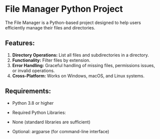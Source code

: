 # File Manager Python Project

The File Manager is a Python-based project designed to help users efficiently manage their files and directories.


## Features:

1. **Directory Operations:** List all files and subdirectories in a directory.
2. **Functionality:** Filter files by extension.
3. **Error Handling:** Graceful handling of missing files, permissions issues, or invalid operations.
4. **Cross-Platform:** Works on Windows, macOS, and Linux systems.


## Requirements:

- Python 3.8 or higher

- Required Python Libraries:

- None (standard libraries are sufficient)

- Optional: argparse (for command-line interface)
